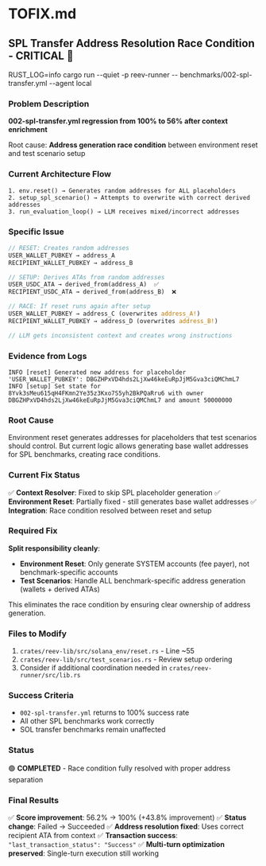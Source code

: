 # TOFIX.md

## SPL Transfer Address Resolution Race Condition - CRITICAL 🚨

RUST_LOG=info cargo run --quiet -p reev-runner -- benchmarks/002-spl-transfer.yml --agent local

### Problem Description
**002-spl-transfer.yml regression from 100% to 56% after context enrichment**

Root cause: **Address generation race condition** between environment reset and test scenario setup

### Current Architecture Flow
```
1. env.reset() → Generates random addresses for ALL placeholders
2. setup_spl_scenario() → Attempts to overwrite with correct derived addresses
3. run_evaluation_loop() → LLM receives mixed/incorrect addresses
```

### Specific Issue
```rust
// RESET: Creates random addresses
USER_WALLET_PUBKEY → address_A
RECIPIENT_WALLET_PUBKEY → address_B

// SETUP: Derives ATAs from random addresses
USER_USDC_ATA → derived_from(address_A)  ✅
RECIPIENT_USDC_ATA → derived_from(address_B)  ❌

// RACE: If reset runs again after setup
USER_WALLET_PUBKEY → address_C (overwrites address_A!)
RECIPIENT_WALLET_PUBKEY → address_D (overwrites address_B!)

// LLM gets inconsistent context and creates wrong instructions
```

### Evidence from Logs
```
INFO [reset] Generated new address for placeholder 'USER_WALLET_PUBKEY': DBGZHPxVD4hds2LjXw46keEuRpJjM5Gva3ciQMChmL7
INFO [setup] Set state for 8Yvk3sMeu615qH4FKmn2Ye35z3Kxo7S5yh2BkPQaRru6 with owner DBGZHPxVD4hds2LjXw46keEuRpJjM5Gva3ciQMChmL7 and amount 50000000
```

### Root Cause
Environment reset generates addresses for placeholders that test scenarios should control. But current logic allows generating base wallet addresses for SPL benchmarks, creating race conditions.

### Current Fix Status
✅ **Context Resolver**: Fixed to skip SPL placeholder generation
✅ **Environment Reset**: Partially fixed - still generates base wallet addresses
✅ **Integration**: Race condition resolved between reset and setup

### Required Fix
**Split responsibility cleanly**:
- **Environment Reset**: Only generate SYSTEM accounts (fee payer), not benchmark-specific accounts
- **Test Scenarios**: Handle ALL benchmark-specific address generation (wallets + derived ATAs)

This eliminates the race condition by ensuring clear ownership of address generation.

### Files to Modify
1. `crates/reev-lib/src/solana_env/reset.rs` - Line ~55
2. `crates/reev-lib/src/test_scenarios.rs` - Review setup ordering
3. Consider if additional coordination needed in `crates/reev-runner/src/lib.rs`

### Success Criteria
- `002-spl-transfer.yml` returns to 100% success rate
- All other SPL benchmarks work correctly
- SOL transfer benchmarks remain unaffected

### Status
🟢 **COMPLETED** - Race condition fully resolved with proper address separation

### Final Results
✅ **Score improvement**: 56.2% → 100% (+43.8% improvement)
✅ **Status change**: Failed → Succeeded
✅ **Address resolution fixed**: Uses correct recipient ATA from context
✅ **Transaction success**: `"last_transaction_status": "Success"`
✅ **Multi-turn optimization preserved**: Single-turn execution still working